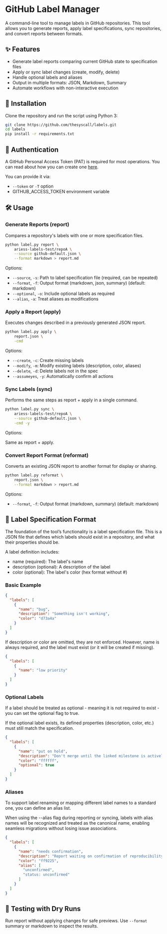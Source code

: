# GitHub Label Manager

A command-line tool to manage labels in GitHub repositories.
This tool allows you to generate reports, apply label specifications,
sync repositories, and convert reports between formats.

## ✨ Features

- Generate label reports comparing current GitHub state to specification files
- Apply or sync label changes (create, modify, delete)
- Handle optional labels and aliases
- Output in multiple formats: JSON, Markdown, Summary
- Automate workflows with non-interactive execution

## 🚀 Installation

Clone the repository and run the script using Python 3:

```bash
git clone https://github.com/thesyscall/labels.git
cd labels
pip install -r requirements.txt
```

## 🔑 Authentication

A GitHub Personal Access Token (PAT) is required for most operations.
You can read about how you can create one
[here](https://docs.github.com/en/authentication/keeping-your-account-and-data-secure/managing-your-personal-access-tokens).

You can provide it via:

- `--token` or `-T` option
- GITHUB_ACCESS_TOKEN environment variable

## 🛠 Usage

### Generate Reports (report)

Compares a repository's labels with one or more specification files.

```bash
python label.py report \
    ariess-labels-test/repoA \
    --source github-default.json \
    --format markdown > report.md
```

Options:

- `--source`, `-s`: Path to label specification file
(required, can be repeated)
- `--format`, `-f`: Output format (markdown, json, summary) (default: markdown)
- `--optional`, `-o`: Include optional labels as required
- `--alias`, `-a`: Treat aliases as modifications

### Apply a Report (apply)

Executes changes described in a previously generated JSON report.

```bash
python label.py apply \
    report.json \
    -cmd
```

Options:

- `--create`, `-c`: Create missing labels
- `--modify`, `-m`: Modify existing labels (description, color, aliases)
- `--delete`, `-d`: Delete labels not in the spec
- `--assumeyes`, `-y`: Automatically confirm all actions

### Sync Labels (sync)

Performs the same steps as report + apply in a single command.

```bash
python label.py sync \
    ariess-labels-test/repoA \
    --source github-default.json \
    -cmd -y
```

Options:

Same as report + apply.

### Convert Report Format (reformat)

Converts an existing JSON report to another format for display or sharing.

```bash
python label.py reformat \
    report.json \
    --format markdown > report.md
```

Options:

- `--format`, `-f`: Output format (markdown, summary) (default: markdown)

## 📄 Label Specification Format

The foundation of the tool’s functionality is a label specification file.
This is a JSON file that defines which labels should exist in a repository,
and what their properties should be.

A label definition includes:

- name (required): The label's name
- description (optional): A description of the label
- color (optional): The label's color (hex format without #)

### Basic Example

```json
{
  "labels": [
    {
      "name": "bug",
      "description": "Something isn't working",
      "color": "d73a4a"
    }
  ]
}
```

If description or color are omitted, they are not enforced.
However, name is always required, and the label must exist
(or it will be created if missing).

```json
{
  "labels": [
    {
      "name": "low priority"
    }
  ]
}
```

### Optional Labels

If a label should be treated as optional - meaning it is not required to
exist - you can set the optional flag to true.

If the optional label exists, its defined properties (description, color, etc.)
must still match the specification.

```json
{
  "labels": [
    {
      "name": "put on hold",
      "description": "Don't merge until the linked milestone is actively worked on",
      "color": "ffffff",
      "optional": true
    }
  ]
}
```

### Aliases

To support label renaming or mapping different label names to a standard one,
you can define an alias list.

When using the --alias flag during reporting or syncing, labels with alias
names will be recognized and treated as the canonical name, enabling seamless
migrations without losing issue associations.

```json
{
  "labels": [
    {
      "name": "needs confirmation",
      "description": "Report waiting on confirmation of reproducibility",
      "color": "ff9225",
      "alias": [
        "unconfirmed",
        "status: unconfirmed"
      ]
    }
  ]
}
```

## 🧪 Testing with Dry Runs

Run report without applying changes for safe previews.
Use `--format` summary or markdown to inspect the results.
